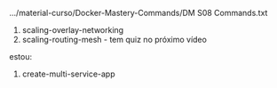 .../material-curso/Docker-Mastery-Commands/DM S08 Commands.txt


1. scaling-overlay-networking
1. scaling-routing-mesh - tem quiz no próximo vídeo


estou:
1. create-multi-service-app
